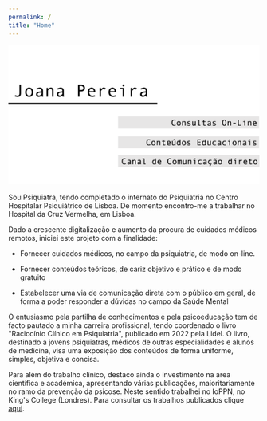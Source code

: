 ```yaml
---
permalink: /
title: "Home"
---
```


  ![joanapereira!](/assets/images/joanapereira.png "joanapereira")


Sou Psiquiatra, tendo completado o internato do Psiquiatria no Centro Hospitalar Psiquiátrico de Lisboa. De momento encontro-me a trabalhar no Hospital da Cruz Vermelha, em Lisboa. 

Dado a crescente digitalização e aumento da procura de cuidados médicos remotos, iniciei este projeto com a finalidade:

- Fornecer cuidados médicos, no campo da psiquiatria, de modo on-line.

- Fornecer conteúdos teóricos, de cariz objetivo e prático e de modo gratuito

- Estabelecer uma via de comunicação direta com o público em geral, de forma a poder responder a dúvidas no campo da Saúde Mental

O entusiasmo pela partilha de conhecimentos e pela psicoeducação tem de facto pautado a minha carreira profissional, tendo coordenado o livro "Raciocínio Clínico em Psiquiatria", publicado em 2022 pela Lidel. O livro, destinado a jovens psiquiatras, médicos de outras especialidades e alunos de medicina, visa uma exposição dos conteúdos de forma uniforme, simples, objetiva e concisa.

Para além do trabalho clínico, destaco ainda o investimento na área científica e académica, apresentando várias publicações, maioritariamente no ramo da prevenção da psicose. Neste sentido trabalhei no IoPPN, no King's College (Londres). Para consultar os trabalhos publicados clique [aqui](https://scholar.google.com/citations?user=X_HUFlsAAAAJ&hl=pt-PT).







